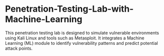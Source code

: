 # Penetration-Testing-Lab-with-Machine-Learning
This penetration testing lab is designed to simulate vulnerable environments using Kali Linux and tools such as Metasploit. It integrates a Machine Learning (ML) module to identify vulnerability patterns and predict potential attack points.
